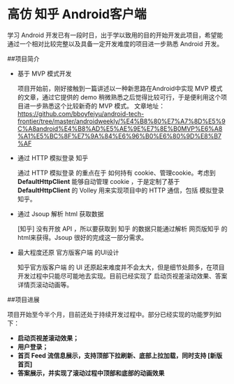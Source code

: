 # 高仿 知乎 Android客户端

学习 Android 开发已有一段时日，出于学以致用的目的开始开发此项目，希望能通过一个相对比较完整以及具备一定开发难度的项目进一步熟悉 Android 开发。

##项目简介

+ 基于 MVP 模式开发

	项目开始前，刚好接触到一篇讲述以一种新思路在Android中实现 MVP 模式的文章，通过它提供的 demo 稍微熟悉之后觉得比较可行，于是便利用这个项目进一步熟悉这个比较新奇的 MVP 模式。
	文章地址：
		https://github.com/bboyfeiyu/android-tech-frontier/tree/master/androidweekly/%E4%B8%80%E7%A7%8D%E5%9C%A8android%E4%B8%AD%E5%AE%9E%E7%8E%B0MVP%E6%A8%A1%E5%BC%8F%E7%9A%84%E6%96%B0%E6%80%9D%E8%B7%AF

+ 通过 HTTP 模拟登录 知乎

	通过 HTTP 模拟登录 的重点在于 如何持有 cookie、管理cookie。考虑到 **DefaultHttpClient** 能够自动管理 cookie ，于是定制了基于 **DefaultHttpClient** 的 Volley 用来实现项目中的 HTTP 通信，包括 模拟登录 知乎。

+ 通过 Jsoup 解析 html 获取数据

	[知乎] 没有开放 API ，所以要获取到 知乎 的数据只能通过解析 网页版知乎 的html来获得。Jsoup 很好的完成这一部分需求。

+ 最大程度还原 官方版客户端 的UI设计

	知乎官方版客户端 的 UI 还原起来难度并不会太大，但是细节处颇多，在项目开发过程中只能尽可能地去实现。目前已经实现了 启动页视差滚动效果、答案详情页滚动动画等。



##项目进展

项目开始至今半个月，目前还处于持续开发过程中。部分已经实现的功能罗列如下：

+ **启动页视差滚动效果；**
+ **用户登录；**
+ **首页 Feed 流信息展示，支持顶部下拉刷新、底部上拉加载，同时支持 [新版首页]**
+ **答案展示，并实现了滚动过程中顶部和底部的动画效果**


